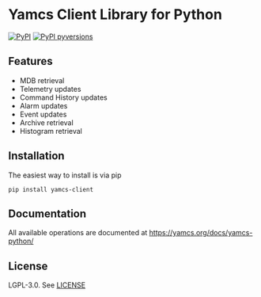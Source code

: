 # Yamcs Client Library for Python
[![PyPI](https://img.shields.io/pypi/v/yamcs-client.svg)](https://pypi.python.org/pypi/yamcs-client)
[![PyPI pyversions](https://img.shields.io/pypi/pyversions/yamcs-client.svg)](https://pypi.python.org/pypi/yamcs-client/)


## Features

* MDB retrieval
* Telemetry updates
* Command History updates
* Alarm updates
* Event updates
* Archive retrieval
* Histogram retrieval


## Installation

The easiest way to install is via pip

    pip install yamcs-client


## Documentation

All available operations are documented at https://yamcs.org/docs/yamcs-python/


## License

LGPL-3.0. See [LICENSE](https://github.com/yamcs/yamcs-python/blob/master/LICENSE)
